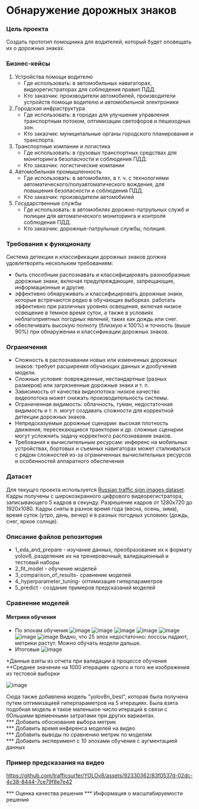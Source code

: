 # Обнаружение дорожных знаков
### Цель проекта
Создать прототип помощника для водителей, который будет оповещать их о дорожных знаках.
### Бизнес-кейсы
 1. Устройства помощи водителю
    * Где использовать: в автомобильных навигаторах, видеорегистраторах для соблюдения правил ПДД.
    * Кто заказчик: производители автомобилей, производители устройств помощи водителю и автомобильной электроники
 2. Городская инфраструктура
    * Где использовать: в городах для улучшения управления транспортным потоком, оптимизации светофоров и пешеходных зон.
    * Кто заказчик: муниципальные органы городского планирования и транспорта.
3. Транспортные компании и логистика
    * Где использовать: в грузовых транспортных средствах для мониторинга безопасности и соблюдения ПДД.
    * Кто заказчик: логистические компании
4. Автомобильная промышленность
    * Где использовать: в автомобилях, в т. ч. с технологиями автоматического/полуавтоматического вождения, для повышения безопасности и соблюдения ПДД.
    * Кто заказчик: производители автомобилей
5. Государственные службы
    * Где использовать: в автомобилях дорожно-патрульных служб и полиции для автоматического мониторинга и контроля соблюдения ПДД.
    * Кто заказчик: дорожные-патрульные службы, полиция.

### Требования к функционалу
Система детекции и классификации дорожных знаков должна удовлетворять нескольким требованиям:
- быть способным распознавать и классифицировать разнообразные дорожные знаки, включая предупреждающие, запрещающие, информационные и другие.
- эффективно обнаруживать и классифицировать дорожные знаки, которые встречаются редко в обучающих выборках.
работать эффективно при различных уровнях освещения, включая низкое освещение в темное время суток, а также в условиях неблагоприятных погодных явлений, таких как дождь или снег.
- обеспечивать высокую полноту (близкую к 100%) и точность (выше 90%) при обнаружении и классификации дорожных знаков.
### Ограничения
- Сложность в распознавании новых или измененных дорожных знаков: требует расширения обучающих данных и дообучения модели.
- Сложные условия: поврежденные, нестандартные (разных размеров) или загрязненные дорожные знаки и т. п.
- Зависимость от качества видеопотока: низкое качество видеопотока может снижать производительность системы.
- Ограниченная видимость: облачность, туман, недостаточная видимость и т. п. могут создавать сложности для корректной детекции дорожных знаков.
- Непредсказуемые дорожные сценарии: высокая плотность движения, пересекающиеся траектории и др. сложные сценарии могут усложнить задачу корректного распознавания знаков.
- Требования к вычислительным ресурсам: инференс на мобильных устройствах, бортовых и съемных навигаторах может сталкиваться с рядом сложностей из-за ограниченных вычислительных ресурсов и особенностей аппаратного обеспечения
### Датасет
Для текущго проекта используется [Russian traffic sign images dataset](https://www.kaggle.com/datasets/watchman/rtsd-dataset). <br />
Кадры получены с широкоэкранного цифрового видеорегистратора, записывающего 5 кадров в секунду. Разрешение кадров от 1280х720 до 1920х1080. Кадры сняты в разное время года (весна, осень, зима), время суток (утро, день, вечер) и в разных погодных условиях (дождь, снег, яркое солнце).
### Описание файлов репозитория
- 1_eda_and_prepare - изучание данных, преобразование их к формату yolov8, разделение их на тренировочный, валидационный и тестовый наборы
- 2_fit_model - обучение моделей
- 3_comparison_of_results- сравнение моделей
- 4_hyperparameter_tuning- оптимизация гиперпараметров
- 5_predict - создание примеров предсказаний моделей
### Сравнение моделей
#### Метрики обучения
- По эпохам обучения
![image](https://github.com/trafficsurfer/YOLOv8/assets/92330362/518f1ebc-a72f-4aee-9537-6277703aa97e)
![image](https://github.com/trafficsurfer/YOLOv8/assets/92330362/d1be60d0-e077-4579-a1ad-61a693bcfa3f)
![image](https://github.com/trafficsurfer/YOLOv8/assets/92330362/004e516e-8df4-491c-b2ea-536d374a2b8f)
![image](https://github.com/trafficsurfer/YOLOv8/assets/92330362/f98d5e65-b2cb-423c-845b-f88e74f952c1)
![image](https://github.com/trafficsurfer/YOLOv8/assets/92330362/3054a239-c755-4677-aad5-db99ef647459)
![image](https://github.com/trafficsurfer/YOLOv8/assets/92330362/29eb1f3e-ba17-4f96-b8c4-12c5e3a1ca8a)
![image](https://github.com/trafficsurfer/YOLOv8/assets/92330362/65b453c3-08a7-44b7-9656-828402142759)
Видно, что 25 эпох недостаточно: лосссы падают, метрики растут. Можно обучать модели дальше.
- Итоговые
![image](https://github.com/trafficsurfer/YOLOv8/assets/92330362/d677dfad-b6e1-4cfa-b422-6dfe369c8d93)

 *Данные взяты из отчета при валидации в процессе обучения <br />
 **Среднее значение на 1000 итерациях одного и того же изображения из тестовой выборки <br />
  
![image](https://github.com/trafficsurfer/YOLOv8/assets/92330362/1236e17f-7cc0-4f85-af71-b9ca6dd65753)

Сюда также добавлена модель "yolov8n_best", которая была получена путем оптимизацией гиперпараметров на 5 итерациях. Была взята подобная модель и такое маленькое число итераций в связи с бОльшими временными затратами при других вариантах. <br />
*** Добавить обоснование выбора метрик <br />
*** Добавить время инференса моделей на видео <br />
*** Добавить выводы по сравнению метрик по моделям <br />
*** Добавить эксперимент с 10 эпохами обучения с аугментацией данных <br />

### Пример предсказания на видео
https://github.com/trafficsurfer/YOLOv8/assets/92330362/83f0537d-02dc-4c38-8444-7ce79f8e7e42

*** Оценка качества решения
*** Информация о масштабируемости решения

